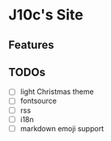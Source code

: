 # J10c's Site

## Features

## TODOs

- [ ] light Christmas theme
- [ ] fontsource
- [ ] rss
- [ ] i18n
- [ ] markdown emoji support
